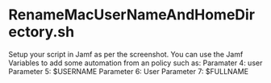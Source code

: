 # RenameMacUserNameAndHomeDirectory.sh

Setup your script in Jamf as per the screenshot.
You can use the Jamf Variables to add some automation from an policy such as:
Paramater 4: user
Parameter 5: $USERNAME
Parameter 6: User
Parameter 7: $FULLNAME